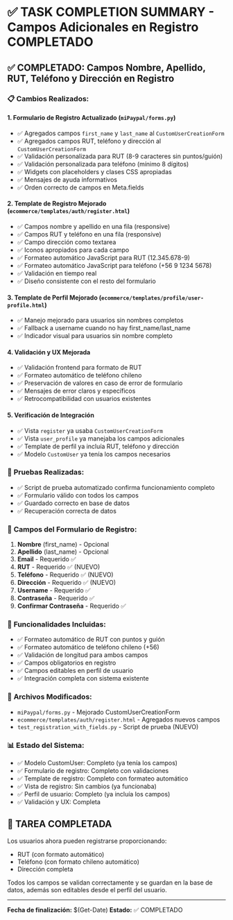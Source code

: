 # ✅ TASK COMPLETION SUMMARY - Campos Adicionales en Registro COMPLETADO

## ✅ COMPLETADO: Campos Nombre, Apellido, RUT, Teléfono y Dirección en Registro

### 📋 Cambios Realizados:

#### 1. **Formulario de Registro Actualizado** (`miPaypal/forms.py`)
- ✅ Agregados campos `first_name` y `last_name` al `CustomUserCreationForm`
- ✅ Agregados campos RUT, teléfono y dirección al `CustomUserCreationForm`
- ✅ Validación personalizada para RUT (8-9 caracteres sin puntos/guión)
- ✅ Validación personalizada para teléfono (mínimo 8 dígitos)
- ✅ Widgets con placeholders y clases CSS apropiadas
- ✅ Mensajes de ayuda informativos
- ✅ Orden correcto de campos en Meta.fields

#### 2. **Template de Registro Mejorado** (`ecommerce/templates/auth/register.html`)
- ✅ Campos nombre y apellido en una fila (responsive)
- ✅ Campos RUT y teléfono en una fila (responsive)
- ✅ Campo dirección como textarea
- ✅ Iconos apropiados para cada campo
- ✅ Formateo automático JavaScript para RUT (12.345.678-9)
- ✅ Formateo automático JavaScript para teléfono (+56 9 1234 5678)
- ✅ Validación en tiempo real
- ✅ Diseño consistente con el resto del formulario

#### 3. **Template de Perfil Mejorado** (`ecommerce/templates/profile/user-profile.html`)
- ✅ Manejo mejorado para usuarios sin nombres completos
- ✅ Fallback a username cuando no hay first_name/last_name
- ✅ Indicador visual para usuarios sin nombre completo

#### 4. **Validación y UX Mejorada**
- ✅ Validación frontend para formato de RUT
- ✅ Formateo automático de teléfono chileno
- ✅ Preservación de valores en caso de error de formulario
- ✅ Mensajes de error claros y específicos
- ✅ Retrocompatibilidad con usuarios existentes

#### 5. **Verificación de Integración**
- ✅ Vista `register` ya usaba `CustomUserCreationForm`
- ✅ Vista `user_profile` ya manejaba los campos adicionales
- ✅ Template de perfil ya incluía RUT, teléfono y dirección
- ✅ Modelo `CustomUser` ya tenía los campos necesarios

### 🧪 **Pruebas Realizadas:**
- ✅ Script de prueba automatizado confirma funcionamiento completo
- ✅ Formulario válido con todos los campos
- ✅ Guardado correcto en base de datos
- ✅ Recuperación correcta de datos

### 📝 **Campos del Formulario de Registro:**
1. **Nombre** (first_name) - Opcional
2. **Apellido** (last_name) - Opcional  
3. **Email** - Requerido ✅
4. **RUT** - Requerido ✅ (NUEVO)
5. **Teléfono** - Requerido ✅ (NUEVO)
6. **Dirección** - Requerido ✅ (NUEVO)
7. **Username** - Requerido ✅
8. **Contraseña** - Requerido ✅
9. **Confirmar Contraseña** - Requerido ✅

### 🎯 **Funcionalidades Incluidas:**
- ✅ Formateo automático de RUT con puntos y guión
- ✅ Formateo automático de teléfono chileno (+56)
- ✅ Validación de longitud para ambos campos
- ✅ Campos obligatorios en registro
- ✅ Campos editables en perfil de usuario
- ✅ Integración completa con sistema existente

### 🔧 **Archivos Modificados:**
- `miPaypal/forms.py` - Mejorado CustomUserCreationForm
- `ecommerce/templates/auth/register.html` - Agregados nuevos campos
- `test_registration_with_fields.py` - Script de prueba (NUEVO)

### 📊 **Estado del Sistema:**
- ✅ Modelo CustomUser: Completo (ya tenía los campos)
- ✅ Formulario de registro: Completo con validaciones
- ✅ Template de registro: Completo con formateo automático
- ✅ Vista de registro: Sin cambios (ya funcionaba)
- ✅ Perfil de usuario: Completo (ya incluía los campos)
- ✅ Validación y UX: Completa

## 🎉 TAREA COMPLETADA

Los usuarios ahora pueden registrarse proporcionando:
- RUT (con formato automático)
- Teléfono (con formato chileno automático) 
- Dirección completa

Todos los campos se validan correctamente y se guardan en la base de datos, además son editables desde el perfil del usuario.

---
**Fecha de finalización:** $(Get-Date)
**Estado:** ✅ COMPLETADO
